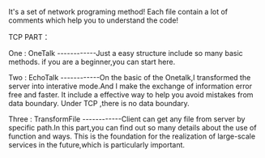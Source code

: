 It's a set of network programing method!
Each file contain a lot of comments which help you to understand the code!

TCP PART：

One : OneTalk
------------Just a easy structure include so many basic methods.
            if you are a beginner,you can start here.
     
Two : EchoTalk
------------On the basic of the Onetalk,I transformed the server into interative mode.And I make the exchange of information error free and faster.
            It include a effective way to help you avoid mistakes from data boundary. Under TCP ,there is no data boundary.

Three : TransformFile
------------Client can get any file from server by specific path.In this part,you can find out so many details about the use of function and ways.
            This is the foundation for the realization of large-scale services in the future,which is particularly important.
